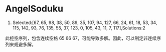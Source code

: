 # AngelSoduku

1. Selected:[67, 65, 98, 38, 50, 89, 35, 107, 94, 127, 66, 24, 61, 18, 53, 34, 115, 142, 93, 76, 135, 55, 37, 123, 0, 105, 43, 11, 7, 117],Solutions:2

此挖空序列，包含连续空格 65 66 67，可能导致多解。因此，可以制定非连续序列来规避多解。
